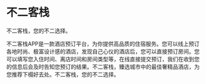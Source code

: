 # 不二客栈
不二客栈，您的不二选择。

不二客栈APP是一款酒店预订平台，为你提供高品质的住宿服务。您可以线上预订各地时尚、极富设计感的酒店，发现自己心仪的酒店后，您可以直接预订房间。您可以填写您入住时间、离店时间和房间类型等，在线直接提交预订，我们在收到您的信息后会及时告知您预订的结果。不二客栈，臻选城市中的最佳奢精品酒店，为您推荐下榻好去处。不二客栈，您的不二选择。
